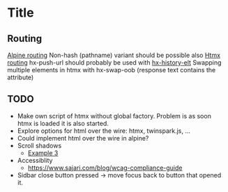 # Title

## Routing
[Alpine routing](https://github.com/alpinejs/alpine/issues/306#issuecomment-627400322)
Non-hash (pathname) variant should be possible also
[Htmx routing](https://htmx.org/attributes/hx-push-url/)
hx-push-url should probably be used with [hx-history-elt](https://htmx.org/attributes/hx-history-elt/)
Swapping multiple elements in htmx with hx-swap-oob (response text contains the attribute)


## TODO
* Make own script of htmx without global factory. Problem is as soon htmx is loaded it is also started.
* Explore options for html over the wire: htmx, twinspark.js, ...
* Could implement html over the wire in alpine?
* Scroll shadows
  * [Example 3](https://codepen.io/chris22smith/pen/OJMrWgb)
* Accessiblity
  * https://www.sajari.com/blog/wcag-compliance-guide
* Sidbar close button pressed -> move focus back to button that opened it.
